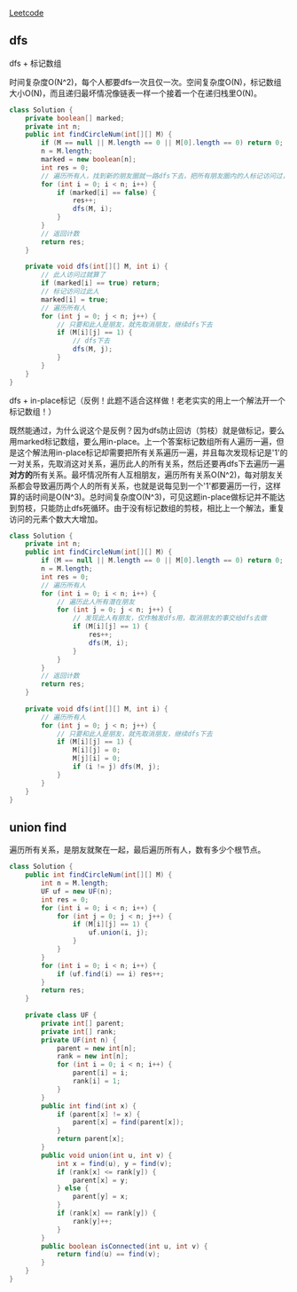 [Leetcode](https://leetcode.com/problems/friend-circles/)

## dfs

dfs + 标记数组

时间复杂度O(N^2)，每个人都要dfs一次且仅一次。空间复杂度O(N)，标记数组大小O(N)，而且递归最坏情况像链表一样一个接着一个在递归栈里O(N)。

```java
class Solution {
    private boolean[] marked;
    private int n;
    public int findCircleNum(int[][] M) {
        if (M == null || M.length == 0 || M[0].length == 0) return 0;
        n = M.length;
        marked = new boolean[n];
        int res = 0;
        // 遍历所有人，找到新的朋友圈就一路dfs下去，把所有朋友圈内的人标记访问过，同时计数加1
        for (int i = 0; i < n; i++) {
            if (marked[i] == false) {
                res++;
                dfs(M, i);
            }
        }
        // 返回计数
        return res;
    }
    
    private void dfs(int[][] M, int i) {
        // 此人访问过就算了
        if (marked[i] == true) return;
        // 标记访问过此人
        marked[i] = true;
        // 遍历所有人
        for (int j = 0; j < n; j++) {
            // 只要和此人是朋友，就先取消朋友，继续dfs下去
            if (M[i][j] == 1) {
                // dfs下去
                dfs(M, j);
            }
        }
    }
}
```
dfs + in-place标记（反例！此题不适合这样做！老老实实的用上一个解法开一个标记数组！）

既然能通过，为什么说这个是反例？因为dfs防止回访（剪枝）就是做标记，要么用marked标记数组，要么用in-place。上一个答案标记数组所有人遍历一遍，但是这个解法用in-place标记却需要把所有关系遍历一遍，并且每次发现标记是'1'的一对关系，先取消这对关系，遍历此人的所有关系，然后还要再dfs下去遍历一遍**对方的**所有关系。最坏情况所有人互相朋友，遍历所有关系O(N^2)，每对朋友关系都会导致遍历两个人的所有关系，也就是说每见到一个'1'都要遍历一行，这样算的话时间是O(N^3)。总时间复杂度O(N^3)，可见这题in-place做标记并不能达到剪枝，只能防止dfs死循环。由于没有标记数组的剪枝，相比上一个解法，重复访问的元素个数大大增加。

```java
class Solution {
    private int n;
    public int findCircleNum(int[][] M) {
        if (M == null || M.length == 0 || M[0].length == 0) return 0;
        n = M.length;
        int res = 0;
        // 遍历所有人
        for (int i = 0; i < n; i++) {
            // 遍历此人所有潜在朋友
            for (int j = 0; j < n; j++) {
                // 发现此人有朋友，仅作触发dfs用，取消朋友的事交给dfs去做
                if (M[i][j] == 1) {
                    res++;
                    dfs(M, i);
                }
            }
        }
        // 返回计数
        return res;
    }
    
    private void dfs(int[][] M, int i) {
        // 遍历所有人
        for (int j = 0; j < n; j++) {
            // 只要和此人是朋友，就先取消朋友，继续dfs下去
            if (M[i][j] == 1) {
                M[i][j] = 0;
                M[j][i] = 0;
                if (i != j) dfs(M, j);
            }
        }
    }
}
```

## union find

遍历所有关系，是朋友就聚在一起，最后遍历所有人，数有多少个根节点。

```java
class Solution {
    public int findCircleNum(int[][] M) {
        int n = M.length;
        UF uf = new UF(n);
        int res = 0;
        for (int i = 0; i < n; i++) {
            for (int j = 0; j < n; j++) {
                if (M[i][j] == 1) {
                    uf.union(i, j);
                }
            }
        }
        for (int i = 0; i < n; i++) {
            if (uf.find(i) == i) res++;
        }
        return res;
    }
    
    private class UF {
        private int[] parent;
        private int[] rank;
        private UF(int n) {
            parent = new int[n];
            rank = new int[n];
            for (int i = 0; i < n; i++) {
                parent[i] = i;
                rank[i] = 1;
            }
        }
        public int find(int x) {
            if (parent[x] != x) {
                parent[x] = find(parent[x]);
            }
            return parent[x];
        }
        public void union(int u, int v) {
            int x = find(u), y = find(v);
            if (rank[x] <= rank[y]) {
                parent[x] = y;
            } else {
                parent[y] = x;
            }
            if (rank[x] == rank[y]) {
                rank[y]++;
            }
        }
        public boolean isConnected(int u, int v) {
            return find(u) == find(v);
        }
    }
}
```
